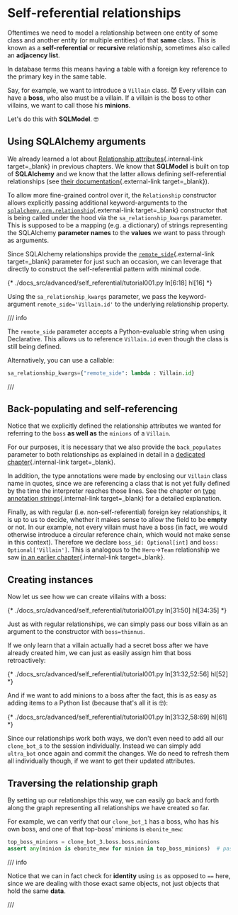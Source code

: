 # Self-referential relationships

Oftentimes we need to model a relationship between one entity of some class and another entity (or multiple entities) of that **same** class. This is known as a **self-referential** or **recursive** relationship, sometimes also called an **adjacency list**.

In database terms this means having a table with a foreign key reference to the primary key in the same table.

Say, for example, we want to introduce a `Villain` class. 😈 Every villain can have a **boss**, who also must be a villain. If a villain is the boss to other villains, we want to call those his **minions**.

Let's do this with **SQLModel**. 🤓

## Using SQLAlchemy arguments

We already learned a lot about [Relationship attributes](../../tutorial/relationship-attributes/index.md){.internal-link target=_blank} in previous chapters. We know that **SQLModel** is built on top of **SQLAlchemy** and we know that the latter allows defining self-referential relationships (see [their documentation](https://docs.sqlalchemy.org/en/20/orm/self_referential.html){.external-link target=_blank}).

To allow more fine-grained control over it, the `Relationship` constructor allows explicitly passing additional keyword-arguments to the [`sqlalchemy.orm.relationship`](https://docs.sqlalchemy.org/en/20/orm/relationship_api.html#sqlalchemy.orm.relationship){.external-link target=_blank} constructor that is being called under the hood via the `sa_relationship_kwargs` parameter. This is supposed to be a mapping (e.g. a dictionary) of strings representing the SQLAlchemy **parameter names** to the **values** we want to pass through as arguments.

Since SQLAlchemy relationships provide the [`remote_side`](https://docs.sqlalchemy.org/en/20/orm/relationship_api.html#sqlalchemy.orm.relationship.params.remote_side){.external-link target=_blank} parameter for just such an occasion, we can leverage that directly to construct the self-referential pattern with minimal code.

{* ./docs_src/advanced/self_referential/tutorial001.py ln[6:18] hl[16] *}

Using the `sa_relationship_kwargs` parameter, we pass the keyword-argument `remote_side='Villain.id'` to the underlying relationship property.

/// info

The `remote_side` parameter accepts a Python-evaluable string when using Declarative. This allows us to reference `Villain.id` even though the class is still being defined.

Alternatively, you can use a callable:

```py
sa_relationship_kwargs={"remote_side": lambda : Villain.id}
```

///

## Back-populating and self-referencing

Notice that we explicitly defined the relationship attributes we wanted for referring to the `boss` **as well as** the `minions` of a `Villain`.

For our purposes, it is necessary that we also provide the `back_populates` parameter to both relationships as explained in detail in a [dedicated chapter](../../tutorial/relationship-attributes/back-populates.md){.internal-link target=_blank}.

In addition, the type annotations were made by enclosing our `Villain` class name in quotes, since we are referencing a class that is not yet fully defined by the time the interpreter reaches those lines. See the chapter on [type annotation strings](../../tutorial/relationship-attributes/type-annotation-strings.md){.internal-link target=_blank} for a detailed explanation.

Finally, as with regular (i.e. non-self-referential) foreign key relationships, it is up to us to decide, whether it makes sense to allow the field to be **empty** or not. In our example, not every villain must have a boss (in fact, we would otherwise introduce a circular reference chain, which would not make sense in this context). Therefore we declare `boss_id: Optional[int]` and `boss: Optional['Villain']`. This is analogous to the `Hero`→`Team` relationship we saw [in an earlier chapter](../../tutorial/relationship-attributes/define-relationships-attributes.md#relationship-attributes-or-none){.internal-link target=_blank}.

## Creating instances

Now let us see how we can create villains with a boss:

{* ./docs_src/advanced/self_referential/tutorial001.py ln[31:50] hl[34:35] *}

Just as with regular relationships, we can simply pass our boss villain as an argument to the constructor with `boss=thinnus`.

If we only learn that a villain actually had a secret boss after we have already created him, we can just as easily assign him that boss retroactively:

{* ./docs_src/advanced/self_referential/tutorial001.py ln[31:32,52:56] hl[52] *}

And if we want to add minions to a boss after the fact, this is as easy as adding items to a Python list (because that's all it is 🤓):

{* ./docs_src/advanced/self_referential/tutorial001.py ln[31:32,58:69] hl[61] *}

Since our relationships work both ways, we don't even need to add all our `clone_bot_`s  to the session individually. Instead we can simply add `ultra_bot` once again and commit the changes. We do need to refresh them all individually though, if we want to get their updated attributes.

## Traversing the relationship graph

By setting up our relationships this way, we can easily go back and forth along the graph representing all relationships we have created so far.

For example, we can verify that our `clone_bot_1` has a boss, who has his own boss, and one of that top-boss' minions is `ebonite_mew`:

```Python
top_boss_minions = clone_bot_3.boss.boss.minions
assert any(minion is ebonite_mew for minion in top_boss_minions)  # passes
```

/// info

Notice that we can in fact check for **identity** using `is` as opposed to `==` here, since we are dealing with those exact same objects, not just objects that hold the same **data**.

///
